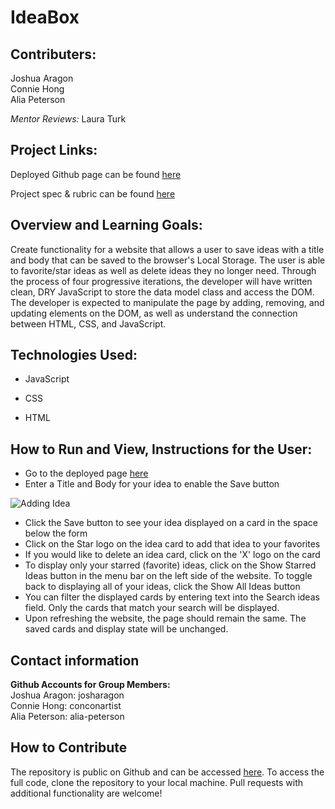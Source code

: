 # IdeaBox

## Contributers:

Joshua Aragon  
Connie Hong  
Alia Peterson

*Mentor Reviews:* Laura Turk

## Project Links:

Deployed Github page can be found [here](https://conconartist.github.io/ideabox/)

Project spec & rubric can be found [here](https://frontend.turing.io/projects/module-1/ideabox-group.html)

## Overview and Learning Goals:

Create functionality for a website that allows a user to save ideas with a title and body that can be saved to the browser's Local Storage. The user is able to favorite/star ideas as well as delete ideas they no longer need. Through the process of four progressive iterations, the developer will have written clean, DRY JavaScript to store the data model class and access the DOM. The developer is expected to manipulate the page by adding, removing, and updating elements on the DOM, as well as understand the connection between HTML, CSS, and JavaScript.


## Technologies Used:

* JavaScript

* CSS

* HTML

## How to Run and View, Instructions for the User:

* Go to the deployed page [here](https://conconartist.github.io/ideabox/)
* Enter a Title and Body for your idea to enable the Save button

![Adding Idea](https://media.giphy.com/media/PaKwND0PxFzGJncwUc/giphy.gif)

* Click the Save button to see your idea displayed on a card in the space below the form
* Click on the Star logo on the idea card to add that idea to your favorites
* If you would like to delete an idea card, click on the 'X' logo on the card
* To display only your starred (favorite) ideas, click on the Show Starred Ideas button in the menu bar on the left side of the website. To toggle back to displaying all of your ideas, click the Show All Ideas button
* You can filter the displayed cards by entering text into the Search ideas field. Only the cards that match your search will be displayed.
* Upon refreshing the website, the page should remain the same. The saved cards and display state will be unchanged.


## Contact information

**Github Accounts for Group Members:**  
Joshua Aragon: josharagon  
Connie Hong: conconartist  
Alia Peterson: alia-peterson

## How to Contribute

The repository is public on Github and can be accessed [here](https://github.com/conconartist/ideabox). To access the full code, clone the repository to your local machine. Pull requests with additional functionality are welcome!
